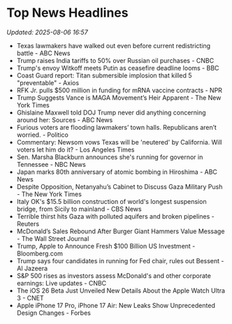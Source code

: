 # Top News Headlines

_Updated: 2025-08-06 16:57_

- Texas lawmakers have walked out even before current redistricting battle - ABC News
- Trump raises India tariffs to 50% over Russian oil purchases - CNBC
- Trump's envoy Witkoff meets Putin as ceasefire deadline looms - BBC
- Coast Guard report: Titan submersible implosion that killed 5 "preventable" - Axios
- RFK Jr. pulls $500 million in funding for mRNA vaccine contracts - NPR
- Trump Suggests Vance is MAGA Movement’s Heir Apparent - The New York Times
- Ghislaine Maxwell told DOJ Trump never did anything concerning around her: Sources - ABC News
- Furious voters are flooding lawmakers’ town halls. Republicans aren’t worried. - Politico
- Commentary: Newsom vows Texas will be 'neutered' by California. Will voters let him do it? - Los Angeles Times
- Sen. Marsha Blackburn announces she's running for governor in Tennessee - NBC News
- Japan marks 80th anniversary of atomic bombing in Hiroshima - ABC News
- Despite Opposition, Netanyahu’s Cabinet to Discuss Gaza Military Push - The New York Times
- Italy OK's $15.5 billion construction of world's longest suspension bridge, from Sicily to mainland - CBS News
- Terrible thirst hits Gaza with polluted aquifers and broken pipelines - Reuters
- McDonald’s Sales Rebound After Burger Giant Hammers Value Message - The Wall Street Journal
- Trump, Apple to Announce Fresh $100 Billion US Investment - Bloomberg.com
- Trump says four candidates in running for Fed chair, rules out Bessent - Al Jazeera
- S&P 500 rises as investors assess McDonald's and other corporate earnings: Live updates - CNBC
- The iOS 26 Beta Just Unveiled New Details About the Apple Watch Ultra 3 - CNET
- Apple iPhone 17 Pro, iPhone 17 Air: New Leaks Show Unprecedented Design Changes - Forbes